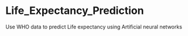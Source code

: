 # Life_Expectancy_Prediction
Use WHO data to predict Life expectancy using Artificial neural networks
